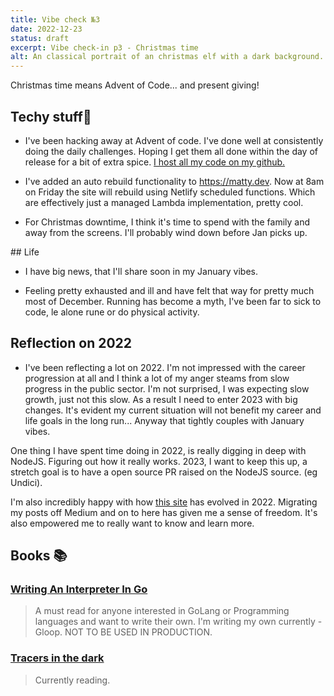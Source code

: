 ```yaml
---
title: Vibe check №3
date: 2022-12-23
status: draft
excerpt: Vibe check-in p3 - Christmas time
alt: An classical portrait of an christmas elf with a dark background.
---
```


Christmas time means Advent of Code... and present giving!

## Techy stuff🤖

- I've been hacking away at Advent of code. I've done well at consistently doing the daily challenges. Hoping I get them all done within the day of release for a bit of extra spice. [I host all my code on my github.](https://github.com/MattBidewell/adventOfCode/tree/main/2022)

- I've added an auto rebuild functionality to https://matty.dev. Now at 8am on Friday the site will rebuild using Netlify scheduled functions. Which are effectively just a managed Lambda implementation, pretty cool.

- For Christmas downtime, I think it's time to spend with the family and away from the screens. I'll probably wind down before Jan picks up.


## Life

- I have big news, that I'll share soon in my January vibes.

- Feeling pretty exhausted and ill and have felt that way for pretty much most of December. Running has become a myth, I've been far to sick to code, le alone rune or do physical activity.


## Reflection on 2022

- I've been reflecting a lot on 2022. I'm not impressed with the career progression at all and I think a lot of my anger steams from slow progress in the public sector. I'm not surprised, I was expecting slow growth, just not this slow. As a result I need to enter 2023 with big changes. It's evident my current situation will not benefit my career and life goals in the long run... Anyway that tightly couples with January vibes.

One thing I have spent time doing in 2022, is really digging in deep with NodeJS. Figuring out how it really works. 2023, I want to keep this up, a stretch goal is to have a open source PR raised on the NodeJS source. (eg Undici).

I'm also incredibly happy with how [this site](https://matty.dev) has evolved in 2022. Migrating my posts off Medium and on to here has given me a sense of freedom. It's also empowered me to really want to know and learn more.

## Books 📚

### [Writing An Interpreter In Go](https://interpreterbook.com/)
>A must read for anyone interested in GoLang or Programming languages and want to write their own. I'm writing my own currently - Gloop. NOT TO BE USED IN PRODUCTION.

### [Tracers in the dark](https://www.goodreads.com/book/show/60462182-tracers-in-the-dark?ac=1&from_search=true&qid=WRyzd83Ps1&rank=1)
> Currently reading.
